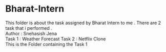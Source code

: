 # Bharat-Intern
This folder is about the task assigned by Bharat Intern to me .  There are 2 task that i performed .
<br>
Author : Snehasish Jena
<br>
Task 1 : Weather Forecast 
Task 2 : Netflix Clone
<br>
This is the Folder containing the Task 1
